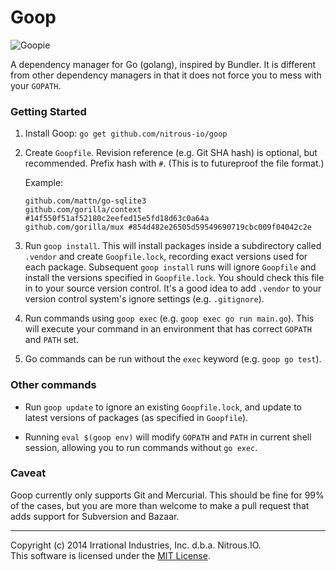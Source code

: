 Goop
====

![Goopie](https://raw.githubusercontent.com/nitrous-io/goop/master/goopie.png)

A dependency manager for Go (golang), inspired by Bundler. It is different from other dependency managers in that it does not force you to mess with your `GOPATH`.

### Getting Started

1. Install Goop: `go get github.com/nitrous-io/goop`

2. Create `Goopfile`. Revision reference (e.g. Git SHA hash) is optional, but recommended. Prefix hash with `#`. (This is to futureproof the file format.)

   Example:
   ```
   github.com/mattn/go-sqlite3
   github.com/gorilla/context #14f550f51af52180c2eefed15e5fd18d63c0a64a
   github.com/gorilla/mux #854d482e26505d59549690719cbc009f04042c2e
   ```

3. Run `goop install`. This will install packages inside a subdirectory called `.vendor` and create `Goopfile.lock`, recording exact versions used for each package. Subsequent `goop install` runs will ignore `Goopfile` and install the versions specified in `Goopfile.lock`. You should check this file in to your source version control. It's a good idea to add `.vendor` to your version control system's ignore settings (e.g. `.gitignore`).

4. Run commands using `goop exec` (e.g. `goop exec go run main.go`). This will execute your command in an environment that has correct `GOPATH` and `PATH` set.

5. Go commands can be run without the `exec` keyword (e.g. `goop go test`).

### Other commands

* Run `goop update` to ignore an existing `Goopfile.lock`, and update to latest versions of packages (as specified in `Goopfile`).

* Running `eval $(goop env)` will modify `GOPATH` and `PATH` in current shell session, allowing you to run commands without `go exec`.

### Caveat

Goop currently only supports Git and Mercurial. This should be fine for 99% of the cases, but you are more than welcome to make a pull request that adds support for Subversion and Bazaar.

- - -
Copyright (c) 2014 Irrational Industries, Inc. d.b.a. Nitrous.IO.<br>
This software is licensed under the [MIT License](http://github.com/nitrous-io/goop/raw/master/LICENSE).
